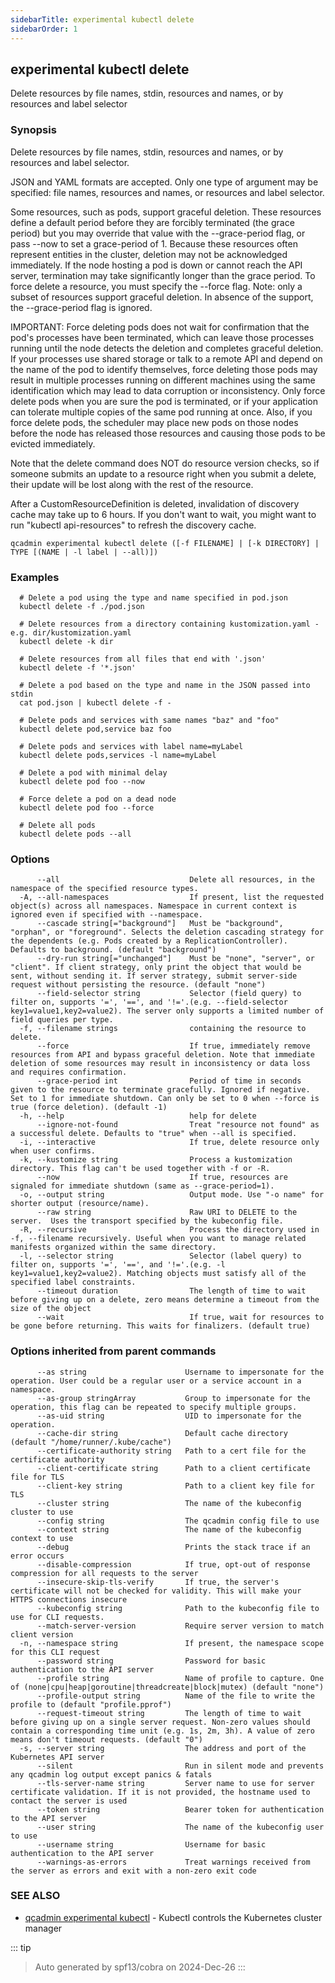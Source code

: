 ```yaml
---
sidebarTitle: experimental kubectl delete
sidebarOrder: 1
---
```


## experimental kubectl delete

Delete resources by file names, stdin, resources and names, or by resources and label selector

### Synopsis

Delete resources by file names, stdin, resources and names, or by resources and label selector.

 JSON and YAML formats are accepted. Only one type of argument may be specified: file names, resources and names, or resources and label selector.

 Some resources, such as pods, support graceful deletion. These resources define a default period before they are forcibly terminated (the grace period) but you may override that value with the --grace-period flag, or pass --now to set a grace-period of 1. Because these resources often represent entities in the cluster, deletion may not be acknowledged immediately. If the node hosting a pod is down or cannot reach the API server, termination may take significantly longer than the grace period. To force delete a resource, you must specify the --force flag. Note: only a subset of resources support graceful deletion. In absence of the support, the --grace-period flag is ignored.

 IMPORTANT: Force deleting pods does not wait for confirmation that the pod's processes have been terminated, which can leave those processes running until the node detects the deletion and completes graceful deletion. If your processes use shared storage or talk to a remote API and depend on the name of the pod to identify themselves, force deleting those pods may result in multiple processes running on different machines using the same identification which may lead to data corruption or inconsistency. Only force delete pods when you are sure the pod is terminated, or if your application can tolerate multiple copies of the same pod running at once. Also, if you force delete pods, the scheduler may place new pods on those nodes before the node has released those resources and causing those pods to be evicted immediately.

 Note that the delete command does NOT do resource version checks, so if someone submits an update to a resource right when you submit a delete, their update will be lost along with the rest of the resource.

 After a CustomResourceDefinition is deleted, invalidation of discovery cache may take up to 6 hours. If you don't want to wait, you might want to run "kubectl api-resources" to refresh the discovery cache.

```
qcadmin experimental kubectl delete ([-f FILENAME] | [-k DIRECTORY] | TYPE [(NAME | -l label | --all)])
```

### Examples

```
  # Delete a pod using the type and name specified in pod.json
  kubectl delete -f ./pod.json
  
  # Delete resources from a directory containing kustomization.yaml - e.g. dir/kustomization.yaml
  kubectl delete -k dir
  
  # Delete resources from all files that end with '.json'
  kubectl delete -f '*.json'
  
  # Delete a pod based on the type and name in the JSON passed into stdin
  cat pod.json | kubectl delete -f -
  
  # Delete pods and services with same names "baz" and "foo"
  kubectl delete pod,service baz foo
  
  # Delete pods and services with label name=myLabel
  kubectl delete pods,services -l name=myLabel
  
  # Delete a pod with minimal delay
  kubectl delete pod foo --now
  
  # Force delete a pod on a dead node
  kubectl delete pod foo --force
  
  # Delete all pods
  kubectl delete pods --all
```

### Options

```
      --all                             Delete all resources, in the namespace of the specified resource types.
  -A, --all-namespaces                  If present, list the requested object(s) across all namespaces. Namespace in current context is ignored even if specified with --namespace.
      --cascade string[="background"]   Must be "background", "orphan", or "foreground". Selects the deletion cascading strategy for the dependents (e.g. Pods created by a ReplicationController). Defaults to background. (default "background")
      --dry-run string[="unchanged"]    Must be "none", "server", or "client". If client strategy, only print the object that would be sent, without sending it. If server strategy, submit server-side request without persisting the resource. (default "none")
      --field-selector string           Selector (field query) to filter on, supports '=', '==', and '!='.(e.g. --field-selector key1=value1,key2=value2). The server only supports a limited number of field queries per type.
  -f, --filename strings                containing the resource to delete.
      --force                           If true, immediately remove resources from API and bypass graceful deletion. Note that immediate deletion of some resources may result in inconsistency or data loss and requires confirmation.
      --grace-period int                Period of time in seconds given to the resource to terminate gracefully. Ignored if negative. Set to 1 for immediate shutdown. Can only be set to 0 when --force is true (force deletion). (default -1)
  -h, --help                            help for delete
      --ignore-not-found                Treat "resource not found" as a successful delete. Defaults to "true" when --all is specified.
  -i, --interactive                     If true, delete resource only when user confirms.
  -k, --kustomize string                Process a kustomization directory. This flag can't be used together with -f or -R.
      --now                             If true, resources are signaled for immediate shutdown (same as --grace-period=1).
  -o, --output string                   Output mode. Use "-o name" for shorter output (resource/name).
      --raw string                      Raw URI to DELETE to the server.  Uses the transport specified by the kubeconfig file.
  -R, --recursive                       Process the directory used in -f, --filename recursively. Useful when you want to manage related manifests organized within the same directory.
  -l, --selector string                 Selector (label query) to filter on, supports '=', '==', and '!='.(e.g. -l key1=value1,key2=value2). Matching objects must satisfy all of the specified label constraints.
      --timeout duration                The length of time to wait before giving up on a delete, zero means determine a timeout from the size of the object
      --wait                            If true, wait for resources to be gone before returning. This waits for finalizers. (default true)
```

### Options inherited from parent commands

```
      --as string                      Username to impersonate for the operation. User could be a regular user or a service account in a namespace.
      --as-group stringArray           Group to impersonate for the operation, this flag can be repeated to specify multiple groups.
      --as-uid string                  UID to impersonate for the operation.
      --cache-dir string               Default cache directory (default "/home/runner/.kube/cache")
      --certificate-authority string   Path to a cert file for the certificate authority
      --client-certificate string      Path to a client certificate file for TLS
      --client-key string              Path to a client key file for TLS
      --cluster string                 The name of the kubeconfig cluster to use
      --config string                  The qcadmin config file to use
      --context string                 The name of the kubeconfig context to use
      --debug                          Prints the stack trace if an error occurs
      --disable-compression            If true, opt-out of response compression for all requests to the server
      --insecure-skip-tls-verify       If true, the server's certificate will not be checked for validity. This will make your HTTPS connections insecure
      --kubeconfig string              Path to the kubeconfig file to use for CLI requests.
      --match-server-version           Require server version to match client version
  -n, --namespace string               If present, the namespace scope for this CLI request
      --password string                Password for basic authentication to the API server
      --profile string                 Name of profile to capture. One of (none|cpu|heap|goroutine|threadcreate|block|mutex) (default "none")
      --profile-output string          Name of the file to write the profile to (default "profile.pprof")
      --request-timeout string         The length of time to wait before giving up on a single server request. Non-zero values should contain a corresponding time unit (e.g. 1s, 2m, 3h). A value of zero means don't timeout requests. (default "0")
  -s, --server string                  The address and port of the Kubernetes API server
      --silent                         Run in silent mode and prevents any qcadmin log output except panics & fatals
      --tls-server-name string         Server name to use for server certificate validation. If it is not provided, the hostname used to contact the server is used
      --token string                   Bearer token for authentication to the API server
      --user string                    The name of the kubeconfig user to use
      --username string                Username for basic authentication to the API server
      --warnings-as-errors             Treat warnings received from the server as errors and exit with a non-zero exit code
```

### SEE ALSO

* [qcadmin experimental kubectl](experimental_kubectl.md)	 - Kubectl controls the Kubernetes cluster manager

::: tip
>Auto generated by spf13/cobra on 2024-Dec-26
:::